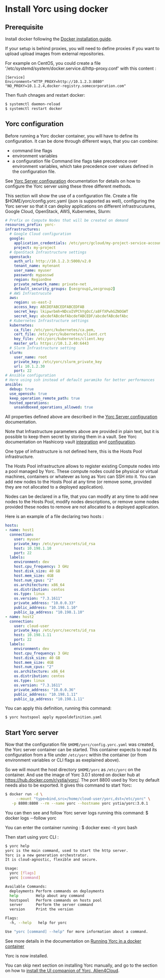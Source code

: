 # Install Yorc using docker

## Prerequisite

Install docker following the [Docker installation guide](https://docs.docker.com/install/).

If your setup is behind proxies, you will need to define proxies if you want to 
upload upload images from external repositories.

For example on CentOS, you could create a file '/etc/systemd/system/docker.service.d/http-proxy.conf'
with this content :
```
[Service]
Environment="HTTP_PROXY=http://10.1.2.3:8080" "NO_PROXY=10.1.2.4,docker-registry.somecorporation.com"
```
Then flush chnages and restart docker:
```bash
$ systemctl daemon-reload
$ systemctl restart docker
```

## Yorc configuration

Before running a Yorc docker container, you will have to define its configuration.
It can be done through different ways, that you can combine:
  * command line flags
  * environment variables
  * a configuration file
Command line flags take precedence over environment variables, which take precedence
over values defined in the configuration file.

See [Yorc Server configuration](https://yorc.readthedocs.io/en/v3.0.1/configuration.html)
documentation for details on how to configure the Yorc server using these three different methods.

This section will show the use of a configuration file.
Create a file $HOME/yorc/config.yorc.yaml (json is supported as well), configuring
the Yorc server so that it can deploy applications on different infrastrucutures,
Google Cloud, OpenStack, AWS, Kubernetes, Slurm:
```yaml
# Prefix on Compute Nodes that will be created on demand
resources_prefix: yorc-
infrastructures:
  # Google Cloud configuration
  google:
    application_credentials: /etc/yorc/gcloud/my-project-service-account.json
    project: my-project
  # OpenStack Infrastructure settings
  openstack:
    auth_url: http://10.1.2.3:5000/v2.0
    tenant_name: mytenant
    user_name: myuser
    password: mypasswd
    region: RegionOne
    private_network_name: private-net
    default_security_groups: [secgroup1,secgroup2]
  # AWS Infrastrucute
  aws:
    region: us-east-2
    access_key: ABCDEFABCEDFABCEDFAB
    secret_key: lkipwrbmh+NDcoIVPChYgOcC/a8FfXPwhGZNOGWT
    secret_key: abcdefABcdefAbcdefABCEDF/abcdefABcdefAbc
  # Kubernetes Infrastructure settings
  kubernetes:
    ca_file: /etc/yorc/kubernetes/ca.pem,
    cert_file: /etc/yorc/kubernetes/client.crt
    key_file: /etc/yorc/kubernetes/client.key
    master_url: https://10.1.2.40:6443
  # Slurm Infrastructure setting
  slurm:
    user_name: root
    private_key: /etc/yorc/slurm_private_key
    url: 10.1.2.30
    port: 22
# Ansible configuration
# Here using ssh instead of default paramiko for better performances
ansible:
  debug: true
  use_openssh: true
  keep_operation_remote_path: true
  hosted_operations:
    unsandboxed_operations_allowed: true
```

All properties defined above are described in the  [Yorc Server configuration](https://yorc.readthedocs.io/en/v3.0.1/configuration.html) documentation.

Note that Infrastructure parameters above are provided in plain text, but it is possible
to keep them secret by storing them in a vault.
See Yorc documentation on Hashicorp vault [integration](https://yorc.readthedocs.io/en/v3.0.1/vault.html) and [configuration](https://yorc.readthedocs.io/en/v3.0.1/configuration.html#option-hashivault).

One type of infrastructure is not defined here, this is the Hosts Pool infrastructure.

The Hosts Pool infrastructure allows to register existing Compute nodes into a pool managed by Yorc.
These compute nodes could be physical or virtual machines, containers or whatever as long as Yorc can SSH into it.
You can add new nodes to the Hosts Pool at any time (or remove some, provided they are not allocated to a deployed application).

Nodes can be declared in a file, that you can modify at any time to add new nodes
to the Hosts Pool, modify nodes descriptions, or remove some nodes provided these nodes to remove are not allocated to a deployed application.

Here is an example of a file declaring two hosts :
```yaml
hosts:
- name: host1
  connection:
    user: myuser
    private_key: /etc/yorc/secrets/id_rsa
    host: 10.198.1.10
    port: 22
  labels:
    environment: dev
    host.cpu_frequency: 3 GHz
    host.disk_size: 40 GB
    host.mem_size: 4GB
    host.num_cpus: "2"
    os.architecture: x86_64
    os.distribution: centos
    os.type: linux
    os.version: "7.3.1611"
    private_address: "10.0.0.33"
    public_address: "10.198.1.10"
    public_ip_address: "10.198.1.10"
- name: host2
  connection:
    user: cloud-user
    private_key: /etc/yorc/secrets/id_rsa
    host: 10.198.1.11
    port: 22
  labels:
    environment: dev
    host.cpu_frequency: 3 GHz
    host.disk_size: 40 GB
    host.mem_size: 4GB
    host.num_cpus: "2"
    os.architecture: x86_64
    os.distribution: centos
    os.type: linux
    os.version: "7.3.1611"
    private_address: "10.0.0.36"
    public_address: "10.198.1.11"
    public_ip_address: "10.198.1.11"
```

You can apply this definition, running this command:
```bash
$ yorc hostspool apply mypooldefinition.yaml
```

## Start Yorc server

Now that the configuration file `$HOME/yorc/config.yorc.yaml` was created, the Yorc server
container can be started. This container expects to read its configuration from a 
file under `/etc/yorc` within the container (or from environment variables or CLI flags as exeplained above).

So we will mount the host directory `$HOME/yorc` as `/etc/yorc` on the container.
And use the image of Yorc 3.0.1 stored on docker hub at https://hub.docker.com/r/ystia/yorc/.
The port 8800 used by Yorc by default needs also to be exported.
It gives this command to start Yorc:
```bash
$ docker run -d \
	 --mount "type=bind,src=/home/cloud-user/yorc,dst=/etc/yorc" \
   -p 8800:8800 --rm --name yorc --hostname yorc ystia/yorc:3.0.1
```

You can then see and follow Yorc server logs running this command:
$ docker logs --follow yorc

You can enter the container running :
$ docker exec -it yorc bash

Then start using yorc CLI :
```bash
$ yorc help
yorc is the main command, used to start the http server.
Yorc is a new generation orchestrator.  
It is cloud-agnostic, flexible and secure.

Usage:
  yorc [flags]
  yorc [command]

Available Commands:
  deployments Perform commands on deployments
  help        Help about any command
  hostspool   Perform commands on hosts pool
  server      Perform the server command
  version     Print the version

Flags:
  -h, --help   help for yorc

Use "yorc [command] --help" for more information about a command.
```

See more details in the documentation on [Running Yorc in a docker container](https://yorc.readthedocs.io/en/v3.0.1/docker.html)

Yorc is now installed.

You can skip next section on installing Yorc manually, and go to the section on 
how to [install the UI companion of Yorc, Alien4Cloud](install_a4c.md).
